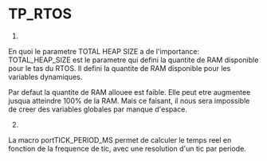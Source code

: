 # TP_RTOS

1)
En quoi le parametre TOTAL HEAP SIZE a de l'importance: TOTAL_HEAP_SIZE est le parametre qui defini la quantite de RAM disponible pour le tas du RTOS. Il defini la quantite de RAM disponible pour les variables dynamiques.

Par defaut la quantite de RAM allouee est faible. Elle peut etre augmentee jusqua atteindre 100% de la RAM. Mais ce faisant, il nous sera impossible de creer des variables globales par manque d'espace.

2)
La macro portTICK_PERIOD_MS permet de calculer le temps reel en fonction de la frequence de tic, avec une resolution d'un tic par periode.